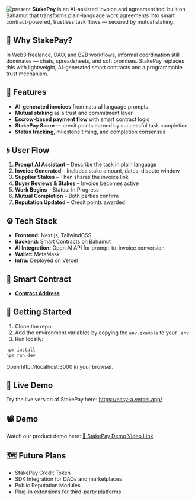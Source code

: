 ![present](https://github.com/user-attachments/assets/0a2a1614-3df6-483f-8728-fe5a2a07253f)
**StakePay** is an AI-assisted invoice and agreement tool built on Bahamut that transforms plain-language work agreements into smart contract-powered, trustless task flows — secured by mutual staking.



## 🧠 Why StakePay?

In Web3 freelance, DAO, and B2B workflows, informal coordination still dominates — chats, spreadsheets, and soft promises. StakePay replaces this with lightweight, AI-generated smart contracts and a programmable trust mechanism.



## 🔧 Features

- **AI-generated invoices** from natural language prompts  
- **Mutual staking** as a trust and commitment layer  
- **Escrow-based payment flow** with smart contract logic  
- **StakePay Score** — credit points earned by successful task completion  
- **Status tracking**, milestone timing, and completion consensus



## 🌀 User Flow

1. **Prompt AI Assistant** – Describe the task in plain language  
2. **Invoice Generated** – Includes stake amount, dates, dispute window  
3. **Supplier Stakes** – Then shares the invoice link  
4. **Buyer Reviews & Stakes** – Invoice becomes active  
5. **Work Begins** – Status: In Progress  
6. **Mutual Completion** – Both parties confirm  
7. **Reputation Updated** – Credit points awarded



## ⚙️ Tech Stack

- **Frontend:** Next.js, TailwindCSS  
- **Backend:** Smart Contracts on Bahamut
- **AI Integration:** Open AI API for prompt-to-invoice conversion  
- **Wallet:** MetaMask  
- **Infra:** Deployed on Vercel

## 📑 Smart Contract

- **[Contract Address](https://horizon.ftnscan.com/address/0x3822F3A99940D9A0401c093D734a149Cf8b109a9)**


## 🧪 Getting Started

1. Clone the repo 
2. Add the environment variables by copying the ```env.example``` to your ```.env```
3. Run locally:

```bash
npm install
npm run dev
```
Open http://localhost:3000 in your browser.

## 🔗 Live Demo
Try the live version of StakePay here: https://easy-a.vercel.app/

## 📽️ Demo
Watch our product demo here: [🎥 StakePay Demo Video Link]()



## 🗺️ Future Plans
- StakePay Credit Token
- SDK Integration for DAOs and marketplaces
- Public Reputation Modules
- Plug-in extensions for third-party platforms

